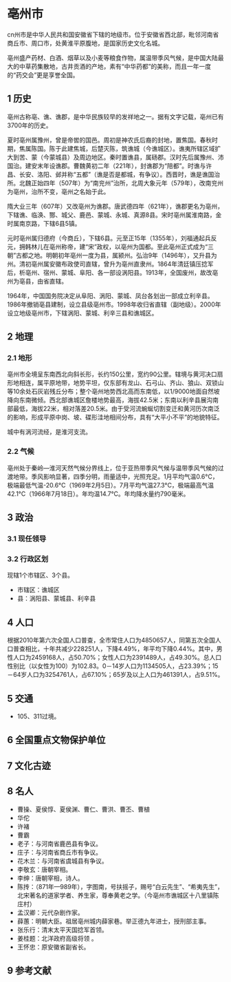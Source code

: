 # 亳州市



cn州市是中华人民共和国安徽省下辖的地级市。位于安徽省西北部，毗邻河南省商丘市、周口市，处黄淮平原腹地，是国家历史文化名城。

亳州盛产药材、白酒、烟草以及小麦等粮食作物，属温带季风气候，是中国大陆最大的中草药集散地，古井贡酒的产地，素有“中华药都”的美称，而且一年一度的“药交会”更是享誉全国。



## 1 历史

亳州古称亳、谯、谯郡，是中华民族较早的发祥地之一。据有文字记载，亳州已有3700年的历史。

夏时亳州属豫州，曾是帝喾的国邑。周初是神农氏后裔的封地，置焦国。春秋时期，焦属陈国。陈于此建焦城，后楚灭陈，筑谯城（今谯城区）。谯夷所辖区域扩大到苦、蒙（今蒙城县）及周边地区。秦时置谯县，属砀郡。汉时先后属豫州、沛国治。建安末年设谯郡。曹魏黄初二年（221年），封谯郡为“陪都”。时谯与许昌、长安、洛阳、邺并称“五都”（谯是否是都城，有争议）。西晋时，谯是谯国治所。北魏正始四年（507年）为“南兖州”治所，北周大象元年（579年），改南兖州为亳州，治所不变，亳州之名始于此。

隋大业三年（607年）又改亳州为谯郡。唐武德四年（621年），谯郡更名为亳州，下辖谯、临涣、酂、城父、鹿邑、蒙城、永城、真源8县。宋时亳州属淮南路，金时属南京路，下辖6县5镇。

元时亳州属归德府（今商丘），下辖6县。元至正15年（1355年），刘福通起兵反元，拥韩林儿在亳州称帝，建“宋”政权，以亳州为国都。至此亳州正式成为“三朝”古都之地。明朝初年亳州一度为县，属颍州。弘治9年（1496年），又升县为州。清初亳州属安徽布政使司直辖，曾升为亳州直隶州。1864年清廷镇压捻军后，析亳州、宿州、蒙城、阜阳、各一部设涡阳县。1913年，全国废州，故改亳州为亳县，由省直辖。

1964年，中国国务院决定从阜阳、涡阳、蒙城、凤台各划出一部成立利辛县。1986年撤销亳县建制，设立县级亳州市。1998年收归省直辖（副地级）。2000年设立地级亳州市，下辖涡阳、蒙城、利辛三县和谯城区。



## 2 地理



### 2.1 地形

亳州市全境呈东南西北向斜长形，长约150公里，宽约90公里。辖境与黄河决口扇形地相连，属平原地带，地势平坦，仅东部有龙山、石弓山、齐山、狼山、双锁山等10余处石灰岩残丘分布；整个亳州地势西北高而东南低，以1/9000地面自然坡降向东南微倾。西北部谯城区詹楼地势最高，海拔42.5米；东南以利辛县展沟南部最低，海拔22米，相对落差20.5米。由于受河流蜿蜒切割变迁和黄河历次南泛的影响，形成平原中岗、坡、碟形洼地相间分布，具有“大平小不平”的地貌特征。

城中有涡河流经，是淮河支流。



### 2.2 气候

亳州处于秦岭—淮河天然气候分界线上，位于亚热带季风气候与温带季风气候的过渡地带。季风影响显著，四季分明，雨量适中，光照充足。1月平均气温0.6°C，极端最低气温-20.6°C（1969年2月5日）。7月平均气温27.3°C，极端最高气温42.1°C（1966年7月18日）。年均温14.7°C。年均降水量约790毫米。



## 3 政治



### 3.1 现任领导



### 3.2 行政区划

现辖1个市辖区、3个县。

* 市辖区：谯城区
* 县：涡阳县、蒙城县、利辛县



## 4 人口

根据2010年第六次全国人口普查，全市常住人口为4850657人，同第五次全国人口普查相比，十年共减少228251人，下降4.49%，年平均下降0.44%。其中，男性人口为2459168人，占50.70%；女性人口为2391489人，占49.30%。总人口性别比（以女性为100）为102.83。0－14岁人口为1134505人，占23.39%；15－64岁人口为3254761人，占67.10%；65岁及以上人口为461391人，占9.51%。



## 5 交通

* 105、311过境。



## 6 全国重点文物保护单位



## 7 文化古迹



## 8 名人

* 曹操、夏侯惇、夏侯渊、曹仁、曹洪、曹丕、曹植
* 华佗
* 许褚
* 曹霸
* 老子：与河南省鹿邑县有争议。
* 庄子：与河南省商丘市有争议。
* 花木兰：与河南省虞城县有争议。
* 李敬玄：唐朝宰相。
* 李绅：唐朝宰相，诗人。
* 陈抟：（871年—989年），字图南，号扶摇子，赐号“白云先生”、“希夷先生”，北宋著名的道家学者、养生家，尊奉黄老之学。（今亳州市谯城区十八里镇陈庄村）
* 孟汉卿：元代杂剧作家。
* 薛蕙：明朝大臣。祖居亳州城内薛家巷。举正德九年进士，授刑部主事。
* 张乐行：清末太平天国捻军首领。
* 姜桂题：北洋政府高级将领 。
* 王怀忠：原安徽省副省长。



## 9 参考文献



